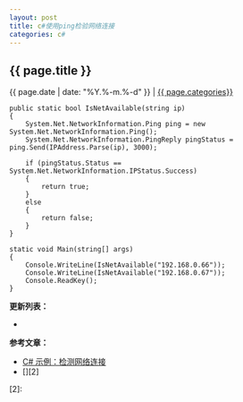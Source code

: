 ```yaml
---
layout: post
title: c#使用ping检验网络连接
categories: c#
---
```


## {{ page.title }}

{{ page.date | date: "%Y.%-m.%-d" }} | <a href="/archive#{{ page.categories }}">{{ page.categories}}</a>


```
public static bool IsNetAvailable(string ip)
{
    System.Net.NetworkInformation.Ping ping = new System.Net.NetworkInformation.Ping();
    System.Net.NetworkInformation.PingReply pingStatus = ping.Send(IPAddress.Parse(ip), 3000);

    if (pingStatus.Status == System.Net.NetworkInformation.IPStatus.Success)
    {
        return true;
    }
    else
    {
        return false;
    }
}

static void Main(string[] args)
{
    Console.WriteLine(IsNetAvailable("192.168.0.66"));
    Console.WriteLine(IsNetAvailable("192.168.0.67"));
    Console.ReadKey();
}
```

**更新列表：**

*



**参考文章：**

* [C# 示例：检测网络连接][1]
* [][2]

[1]: https://blog.csdn.net/zhou__zhou/article/details/1644638
[2]: 